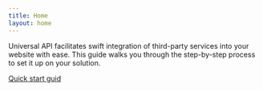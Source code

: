 ```yaml
---
title: Home
layout: home
---
```


Universal API facilitates swift integration of third-party services into your website with ease. This guide walks you through the step-by-step process to set it up on your solution.

[Quick start guid](quick-start.md)